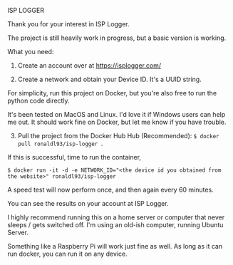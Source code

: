 
ISP LOGGER

Thank you for your interest in ISP Logger.
  
The project is still heavily work in progress, but a basic version is working.

What you need:
 

1) Create an account over at https://isplogger.com/

2) Create a network and obtain your Device ID. It's a UUID string.

For simplicity, run this project on Docker, but you're also free to run the python code directly.

It's been tested on MacOS and Linux. 
I'd love it if Windows users can help me out. It should work fine on Docker, but let me know if you have trouble.


3) Pull the project from the Docker Hub Hub (Recommended): `$ docker pull ronaldl93/isp-logger `.

If this is successful, time to run the container,

`$ docker run -it -d -e NETWORK_ID="<the device id you obtained from the website>" ronaldl93/isp-logger`

 
A speed test will now perform once, and then again every 60 minutes.


You can see the results on your account at ISP Logger.

I highly recommend running this on a home server or computer that never sleeps / gets switched off.
I'm using an old-ish computer, running Ubuntu Server.

Something like a Raspberry Pi will work just fine as well. As long as it can run docker, you can run it on any device.
